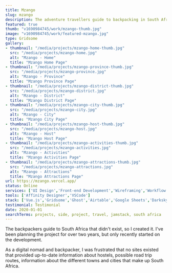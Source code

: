 ```yaml
---
title: Mzango
slug: mzango
description: The adventure travellers guide to backpacking in South Africa.
featured: true
thumb: "v1690984745/work/mzango-thumb.jpg"
image: "v1690984745/work/featured-mzango.jpg"
type: Gridsome
gallery:
- thumbnail: "/media/projects/mzango-home-thumb.jpg"
  src: "/media/projects/mzango-home.jpg"
  alt: "Mzango - Home"
  title: "Mzango Home Page"
- thumbnail: "/media/projects/mzango-province-thumb.jpg"
  src: "/media/projects/mzango-province.jpg"
  alt: "Mzango - Province"
  title: "Mzango Province Page"
- thumbnail: "/media/projects/mzango-district-thumb.jpg"
  src: "/media/projects/mzango-district.jpg"
  alt: "Mzango - District"
  title: "Mzango District Page"
- thumbnail: "/media/projects/mzango-city-thumb.jpg"
  src: "/media/projects/mzango-city.jpg"
  alt: "Mzango - City"
  title: "Mzango City Page"
- thumbnail: "/media/projects/mzango-host-thumb.jpg"
  src: "/media/projects/mzango-host.jpg"
  alt: "Mzango - Host"
  title: "Mzango Host Page"
- thumbnail: "/media/projects/mzango-activities-thumb.jpg"
  src: "/media/projects/mzango-activities.jpg"
  alt: "Mzango - Activities"
  title: "Mzango Activities Page"
- thumbnail: "/media/projects/mzango-attractions-thumb.jpg"
  src: "/media/projects/mzango-attractions.jpg"
  alt: "Mzango - Attractions"
  title: "Mzango Attractions Page"
url: https://mzango.vercel.app/
status: Online
services: ['UI Design','Front-end Development','Wireframing','Workflow Optimisation']
tools: ['Affinity Designer','VSCode']
stack: ['Vue.js','Gridsome','Ghost','Airtable','Google Sheets','Darksky']
testimonial: Testimonial
date: 2020-01-01
searchTerms: projects, side, project, travel, jamstack, south africa
---
```

The backpackers guide to South Africa that didn't exist, so I created it. I've been planning the project for over two years, but only recently started on the development.

As a digital nomad and backpacker, I was frustrated that no sites existed that provided up-to-date information about hostels, possible road trip routes, information about the different towns and cities that make up South Africa.